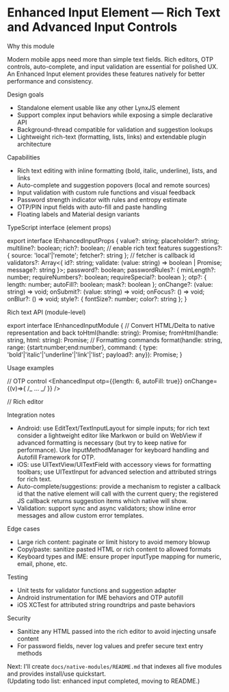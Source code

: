 # Enhanced Input Element — Rich Text and Advanced Input Controls

Why this module

Modern mobile apps need more than simple text fields. Rich editors, OTP controls, auto-complete, and input validation are essential for polished UX. An Enhanced Input element provides these features natively for better performance and consistency.

Design goals

- Standalone element usable like any other LynxJS element
- Support complex input behaviors while exposing a simple declarative API
- Background-thread compatible for validation and suggestion lookups
- Lightweight rich-text (formatting, lists, links) and extendable plugin architecture

Capabilities

- Rich text editing with inline formatting (bold, italic, underline), lists, and links
- Auto-complete and suggestion popovers (local and remote sources)
- Input validation with custom rule functions and visual feedback
- Password strength indicator with rules and entropy estimate
- OTP/PIN input fields with auto-fill and paste handling
- Floating labels and Material design variants

TypeScript interface (element props)

export interface IEnhancedInputProps {
value?: string;
placeholder?: string;
multiline?: boolean;
rich?: boolean; // enable rich text features
suggestions?: { source: 'local'|'remote'; fetcher?: string }; // fetcher is callback id
validators?: Array<{ id?: string; validate: (value: string) => boolean | Promise<boolean>; message?: string }>;
password?: boolean;
passwordRules?: { minLength?: number; requireNumbers?: boolean; requireSpecial?: boolean };
otp?: { length: number; autoFill?: boolean; mask?: boolean };
onChange?: (value: string) => void;
onSubmit?: (value: string) => void;
onFocus?: () => void;
onBlur?: () => void;
style?: { fontSize?: number; color?: string };
}

Rich text API (module-level)

export interface IEnhancedInputModule {
// Convert HTML/Delta to native representation and back
toHtml(handle: string): Promise<string>;
fromHtml(handle: string, html: string): Promise<void>;
// Formatting commands
format(handle: string, range: {start:number;end:number}, command: { type: 'bold'|'italic'|'underline'|'link'|'list'; payload?: any}): Promise<void>;
}

Usage examples

// OTP control
<EnhancedInput otp={{length: 6, autoFill: true}} onChange={(v)=>{ /_ ... _/ }} />

// Rich editor
<EnhancedInput rich multiline value={content} onChange={setContent} />

Integration notes

- Android: use EditText/TextInputLayout for simple inputs; for rich text consider a lightweight editor like Markwon or build on WebView if advanced formatting is necessary (but try to keep native for performance). Use InputMethodManager for keyboard handling and Autofill Framework for OTP.
- iOS: use UITextView/UITextField with accessory views for formatting toolbars; use UITextInput for advanced selection and attributed strings for rich text.
- Auto-complete/suggestions: provide a mechanism to register a callback id that the native element will call with the current query; the registered JS callback returns suggestion items which native will show.
- Validation: support sync and async validators; show inline error messages and allow custom error templates.

Edge cases

- Large rich content: paginate or limit history to avoid memory blowup
- Copy/paste: sanitize pasted HTML or rich content to allowed formats
- Keyboard types and IME: ensure proper inputType mapping for numeric, email, phone, etc.

Testing

- Unit tests for validator functions and suggestion adapter
- Android instrumentation for IME behaviors and OTP autofill
- iOS XCTest for attributed string roundtrips and paste behaviors

Security

- Sanitize any HTML passed into the rich editor to avoid injecting unsafe content
- For password fields, never log values and prefer secure text entry methods

Next: I'll create `docs/native-modules/README.md` that indexes all five modules and provides install/use quickstart.  
(Updating todo list: enhanced input completed, moving to README.)
